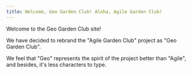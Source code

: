 ```yaml
---
title: Welcome, Geo Garden Club! Aloha, Agile Garden Club!
---
```


Welcome to the Geo Garden Club site!

We have decided to rebrand the "Agile Garden Club" project as "Geo Garden Club". 

<!-- truncate -->

We feel that "Geo" represents the spirit of the project better than "Agile", and besides, it's less characters to type.
